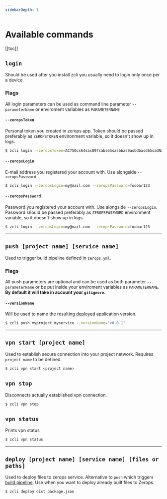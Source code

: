 ```yaml
---
sidebarDepth: 1
---
```


# Available commands

[[toc]]

## `login`

Should be used after you install zcli you usually need to login only once per a device.

### Flags

All login parameters can be used as command line parameter `--parameterName` or enviroment variables as `PARAMETERNAME`

#### `--zeropsToken`

Personal token you created in zerops app. Token should be passed preferably as `ZEROPSTOKEN` environment variable, so it doesn't show up in logs.

```bash
$ zcli login --zeropsToken=AC750cs64sas897sabs65sasbbas9asbdbasd65sadNa
```

#### `--zeropsLogin`

E-mail address you registered your account with. Use alongside `--zeropsPassword`

```bash
$ zcli login --zeropsLogin=my@mail.com --zeropsPassword=foobar123
```

#### `--zeropsPassword`

Password you registered your account with. Use alongside `--zeropsLogin`. Password should be passed preferably as `ZEROPSPASSWORD` environment variable, so it doesn't show up in logs.

```bash
$ zcli login --zeropsLogin=my@mail.com --zeropsPassword=foobar123
```

---

## `push [project name] [service name]`

Used to trigger build pipeline defined in `zerops.yml`.

### Flags

All push parameters are optional and can be used as both parameter `--parameterName` or be put inside your enviroment variables as `PARAMETERNAME`. **By default it will take in account your `gitignore`**.

#### `--versionName`

Will be used to name the resulting [deployed](/documentation/deploy/how-deploy-works.html) application version.

```bash
$ zcli push myproject myservice --versionName="v0.0.1"
```

---

## `vpn start [project name]`

Used to establish secure connection into your project network. Requires `project name` to be defined.

```bash
$ zcli vpn start <project name>
```

## `vpn stop`

Disconnects actually established vpn connection.

```bash
$ zcli vpn stop
```

## `vpn status`

Prints vpn status

```bash
$ zcli vpn status
```


---

## `deploy [project name] [service name] [files or paths]`

Used to deploy files to zerops service. Alternative to `push` which triggers [build pipeline](/documentation/build/how-zerops-build-works.html). Use when you want to deploy already built files to Zerops.

```bash
$ zcli deploy dist package.json
```
